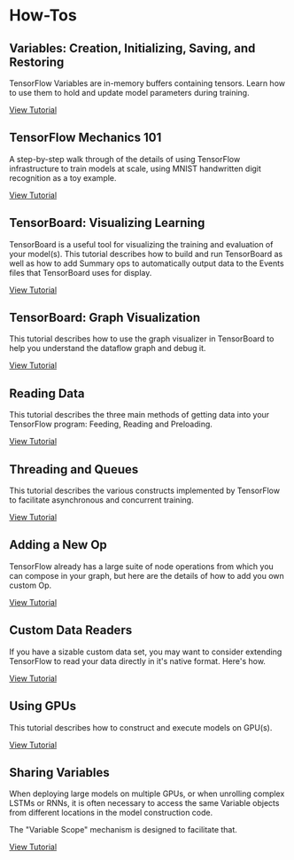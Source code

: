 # How-Tos


## Variables: Creation, Initializing, Saving, and Restoring

TensorFlow Variables are in-memory buffers containing tensors.  Learn how to
use them to hold and update model parameters during training.

[View Tutorial](../how_tos/variables/index.md)


## TensorFlow Mechanics 101

A step-by-step walk through of the details of using TensorFlow infrastructure
to train models at scale, using MNIST handwritten digit recognition as a toy
example.

[View Tutorial](../tutorials/mnist/tf/index.md)


## TensorBoard: Visualizing Learning

TensorBoard is a useful tool for visualizing the training and evaluation of
your model(s).  This tutorial describes how to build and run TensorBoard as well
as how to add Summary ops to automatically output data to the Events files that
TensorBoard uses for display.

[View Tutorial](../how_tos/summaries_and_tensorboard/index.md)


## TensorBoard: Graph Visualization

This tutorial describes how to use the graph visualizer in TensorBoard to help
you understand the dataflow graph and debug it.

[View Tutorial](../how_tos/graph_viz/index.md)


## Reading Data

This tutorial describes the three main methods of getting data into your
TensorFlow program: Feeding, Reading and Preloading.

[View Tutorial](../how_tos/reading_data/index.md)


## Threading and Queues

This tutorial describes the various constructs implemented by TensorFlow
to facilitate asynchronous and concurrent training.

[View Tutorial](../how_tos/threading_and_queues/index.md)


## Adding a New Op

TensorFlow already has a large suite of node operations from which you can
compose in your graph, but here are the details of how to add you own custom Op.

[View Tutorial](../how_tos/adding_an_op/index.md)


## Custom Data Readers

If you have a sizable custom data set, you may want to consider extending
TensorFlow to read your data directly in it's native format.  Here's how.

[View Tutorial](../how_tos/new_data_formats/index.md)


## Using GPUs

This tutorial describes how to construct and execute models on GPU(s).

[View Tutorial](../how_tos/using_gpu/index.md)


## Sharing Variables

When deploying large models on multiple GPUs, or when unrolling complex LSTMs
or RNNs, it is often necessary to access the same Variable objects from
different locations in the model construction code.

The "Variable Scope" mechanism is designed to facilitate that.

[View Tutorial](../how_tos/variable_scope/index.md)
